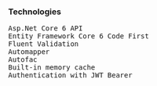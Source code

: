 <h3>Technologies</h3>
<pre>
Asp.Net Core 6 API
Entity Framework Core 6 Code First
Fluent Validation
Automapper
Autofac
Built-in memory cache
Authentication with JWT Bearer
</pre>
